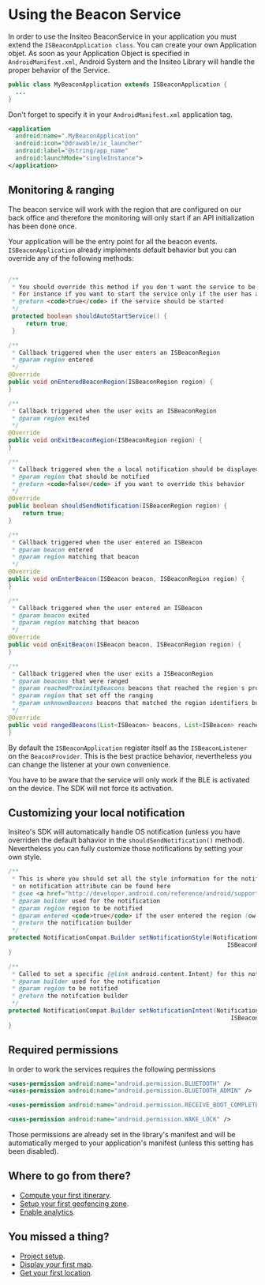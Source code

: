 # Using the Beacon Service

In order to use the Insiteo BeaconService in your application you must extend the <code>ISBeaconApplication class</code>. You can create your own Application objet. As soon as your Application Object is specified in <code>AndroidManifest.xml</code>, Android System and the Insiteo Library will handle the proper behavior of the Service.

```java
public class MyBeaconApplication extends ISBeaconApplication {
  ...
}
```

Don't forget to specify it in your <code>AndroidManifest.xml</code> application tag.


```xml
<application
  android:name=".MyBeaconApplication"
  android:icon="@drawable/ic_launcher"
  android:label="@string/app_name"
  android:launchMode="singleInstance">
</application>
```

## Monitoring & ranging 

The beacon service will work with the region that are configured on our back office and therefore the monitoring will only start if an API initialization has been done once.

Your application will be the entry point for all the beacon events. <code>ISBeaconApplication</code> already implements default behavior but you can override any of the following methods:


```java

/**
 * You should override this method if you don't want the service to be automatically started.
 * For instance if you want to start the service only if the user has agreed to the usage conditions.
 * @return <code>true</code> if the service should be started
 */
 protected boolean shouldAutoStartService() {
     return true;
 }

/**
 * Callback triggered when the user enters an ISBeaconRegion
 * @param region entered
 */
@Override
public void onEnteredBeaconRegion(ISBeaconRegion region) {
}

/**
 * Callback triggered when the user exits an ISBeaconRegion
 * @param region exited
 */
@Override
public void onExitBeaconRegion(ISBeaconRegion region) {
}

/**
 * Callback triggered when the a local notification should be displayed. 
 * @param region that should be notified
 * @return <code>false</code> if you want to override this behavior
 */
@Override
public boolean shouldSendNotification(ISBeaconRegion region) {
    return true;
}

/**
 * Callback triggered when the user entered an ISBeacon
 * @param beacon entered
 * @param region matching that beacon
 */
@Override
public void onEnterBeacon(ISBeacon beacon, ISBeaconRegion region) {
}

/**
 * Callback triggered when the user entered an ISBeacon
 * @param beacon exited
 * @param region matching that beacon
 */
@Override
public void onExitBeacon(ISBeacon beacon, ISBeaconRegion region) {
}

/**
 * Callback triggered when the user exits a ISBeaconRegion
 * @param beacons that were ranged
 * @param reachedProximityBeacons beacons that reached the region's proximity 
 * @param region that set off the ranging
 * @param unknownBeacons beacons that matched the region identifiers but were not registered for this region in our servers
 */
@Override
public void rangedBeacons(List<ISBeacon> beacons, List<ISBeacon> reachedProximityBeacons, ISBeaconRegion region, List<Beacon> unknownBeacons) {
}
```

By default the <code>ISBeaconApplication</code> register itself as the <code>ISBeaconListener</code> on the <code>BeaconProvider</code>. This is the best practice behavior, nevertheless you can change the listener at your own convenience.

You have to be aware that the service will only work if the BLE is activated on the device. The SDK will not force its activation.

## Customizing your local notification

Insiteo's SDK will automatically handle OS notification (unless you have overriden the default bahavior in the <code>shouldSendNotification()</code> method). Nevertheless you can fully customize those notifications by setting your own style.

```java
/**
 * This is where you should set all the style information for the notification. More information
 * on notification attribute can be found here 
 * @see <a href="http://developer.android.com/reference/android/support/v4/app/NotificationCompat.Builder.html">NotificationCompat.Builder</a>
 * @param builder used for the notification
 * @param region region to be notified
 * @param entered <code>true</code> if the user entered the region (ow exited)
 * @return the notification builder
 */
protected NotificationCompat.Builder setNotificationStyle(NotificationCompat.Builder builder,
                                                              ISBeaconRegion region, boolean entered) {
}

/**
 * Called to set a specific {@link android.content.Intent} for this notification
 * @param builder used for the notification
 * @param region to be notified
 * @return the notifcation builder
 */
protected NotificationCompat.Builder setNotificationIntent(NotificationCompat.Builder builder,
                                                               ISBeaconRegion region) {
}
```

## Required permissions

In order to work the services requires the following permissions

```xml
<uses-permission android:name="android.permission.BLUETOOTH" />
<uses-permission android:name="android.permission.BLUETOOTH_ADMIN" />

<uses-permission android:name="android.permission.RECEIVE_BOOT_COMPLETED" />

<uses-permission android:name="android.permission.WAKE_LOCK" />
```

Those permissions are already set in the library's manifest and will be automatically merged to your application's manifest (unless this setting has been disabled).


## Where to go from there?

- [Compute your first itinerary](itinerary.md).
- [Setup your first geofencing zone](geofence.md).
- [Enable analytics](analytics.md).

## You missed a thing?

- [Project setup](../README.md).
- [Display your first map](map.md).
- [Get your first location](location.md).
